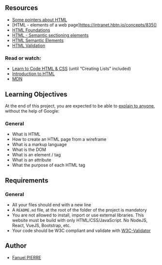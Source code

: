 ## Resources

- [Some pointers about HTML](https://intranet.hbtn.io/concepts/834)
- [HTML - elements of a web page]https://intranet.hbtn.io/concepts/835()
- [HTML Foundations](https://intranet.hbtn.io/concepts/836)
- [HTML - Semantic sectioning elements](https://intranet.hbtn.io/concepts/837)
- [HTML Semantic Elements](https://intranet.hbtn.io/concepts/838)
- [HTML Validation](https://intranet.hbtn.io/concepts/839)


### Read or watch:

- [Learn to Code HTML & CSS](https://learn.shayhowe.com/html-css/) (until “Creating Lists” included)
- [Introduction to HTML](https://developer.mozilla.org/en-US/docs/Learn/HTML/Introduction_to_HTML)
- [MDN](https://developer.mozilla.org/en-US/)

## Learning Objectives
At the end of this project, you are expected to be able to [explain to anyone](https://fs.blog/feynman-learning-technique/), without the help of Google:

### General
- What is HTML
- How to create an HTML page from a wireframe
- What is a markup language
- What is the DOM
- What is an element / tag
- What is an attribute
- What the purpose of each HTML tag

## Requirements
### General
- All your files should end with a new line
- A `README.md` file, at the root of the folder of the project is mandatory
- You are not allowed to install, import or use external libraries. This website must be build with only HTML/CSS/JavaScript. No NodeJS, React, VueJS, Bootstrap, etc.
- Your code should be W3C compliant and validate with [W3C-Validator](https://github.com/hs-hq/W3C-Validator)


## Author

- [Fanuel PIERRE](https://www.github.com/Fpierr)
